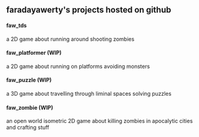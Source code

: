
## faradayawerty's projects hosted on github

#### faw_tds
a 2D game about running around shooting zombies

#### faw_platformer (WIP)
a 2D game about running on platforms avoiding monsters

#### faw_puzzle (WIP)
a 3D game about travelling through liminal spaces solving puzzles

#### faw_zombie (WIP)
an open world isometric 2D game about killing zombies in apocalytic cities and crafting stuff

